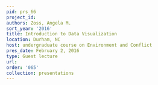 ```yaml
---
pid: prs_66
project_id: 
authors: Zoss, Angela M.
sort_year: '2016'
title: Introduction to Data Visualization
location: Durham, NC
host: undergraduate course on Environment and Conflict
pres_date: February 2, 2016
type: Guest lecture
url: 
order: '065'
collection: presentations
---
```

